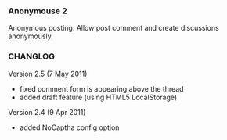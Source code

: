 ### Anonymouse 2 ###
Anonymous posting. Allow post comment and create discussions anonymously.

### CHANGLOG ###
Version 2.5 (7 May 2011)
* fixed comment form is appearing above the thread
* added draft feature (using HTML5 LocalStorage)

Version 2.4 (9 Apr 2011)
* added NoCaptha config option
